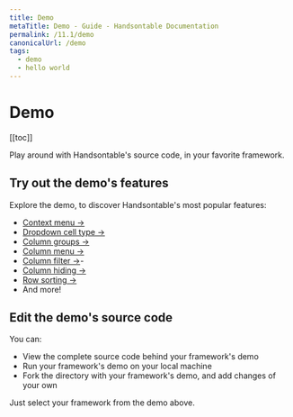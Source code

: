 ```yaml
---
title: Demo
metaTitle: Demo - Guide - Handsontable Documentation
permalink: /11.1/demo
canonicalUrl: /demo
tags:
  - demo
  - hello world
---
```


# Demo

[[toc]]

Play around with Handsontable's source code, in your favorite framework.

<BigExample preview="/examples/11.1.0/docs/js/demo/">
  <BigExampleSource 
  label="JavaScript"
  icon="js"
  target="/examples/11.1.0/docs/js/demo/"></BigExampleSource>
  <BigExampleSource 
  label="TypeScript"
  icon="ts"
  target="/examples/11.1.0/docs/ts/demo/"></BigExampleSource>
  <BigExampleSource 
  label="Angular"    
  icon="angular"
  target="/examples/11.1.0/docs/angular/demo/"></BigExampleSource>
  <BigExampleSource 
  label="React"
  icon="react"
  target="/examples/11.1.0/docs/react/demo/"></BigExampleSource>
  <BigExampleSource 
  label="Vue"
  icon="vue"
  target="/examples/11.1.0/docs/vue/demo/"></BigExampleSource>
</BigExample>

## Try out the demo's features

Explore the demo, to discover Handsontable's most popular features:

- [Context menu &#8594;](@/guides/accessories-and-menus/context-menu.md)
- [Dropdown cell type &#8594;](@/guides/cell-types/dropdown-cell-type.md)
- [Column groups &#8594;](@/guides/columns/column-groups.md)
- [Column menu &#8594;](@/guides/columns/column-menu.md)
- [Column filter &#8594;](@/guides/columns/column-filter.md)- 
- [Column hiding &#8594;](@/guides/columns/column-hiding.md)
- [Row sorting &#8594;](@/guides/rows/row-sorting.md)
- And more!

## Edit the demo's source code

You can:
- View the complete source code behind your framework's demo
- Run your framework's demo on your local machine
- Fork the directory with your framework's demo, and add changes of your own

Just select your framework from the demo above.
